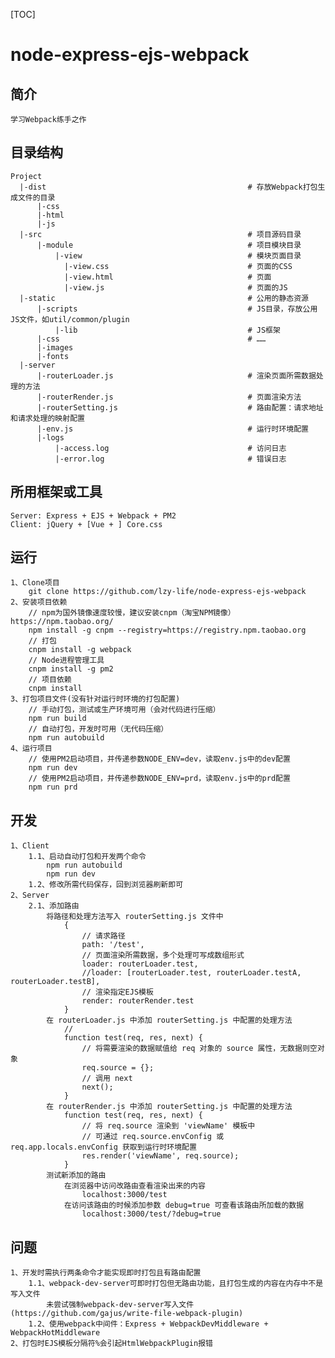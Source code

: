 [TOC]

# node-express-ejs-webpack

## 简介
    学习Webpack练手之作

## 目录结构
    Project
      |-dist                                             # 存放Webpack打包生成文件的目录
          |-css
          |-html
          |-js
      |-src                                              # 项目源码目录
          |-module                                       # 项目模块目录
              |-view                                     # 模块页面目录
                |-view.css                               # 页面的CSS
                |-view.html                              # 页面
                |-view.js                                # 页面的JS
      |-static                                           # 公用的静态资源
          |-scripts                                      # JS目录，存放公用JS文件，如util/common/plugin
              |-lib                                      # JS框架
          |-css                                          # ……
          |-images
          |-fonts
      |-server
          |-routerLoader.js                              # 渲染页面所需数据处理的方法
          |-routerRender.js                              # 页面渲染方法
          |-routerSetting.js                             # 路由配置：请求地址和请求处理的映射配置
          |-env.js                                       # 运行时环境配置
          |-logs
              |-access.log                               # 访问日志
              |-error.log                                # 错误日志

## 所用框架或工具
    Server: Express + EJS + Webpack + PM2
    Client: jQuery + [Vue + ] Core.css

## 运行
    1、Clone项目
        git clone https://github.com/lzy-life/node-express-ejs-webpack
    2、安装项目依赖
        // npm为国外镜像速度较慢，建议安装cnpm（淘宝NPM镜像） https://npm.taobao.org/
        npm install -g cnpm --registry=https://registry.npm.taobao.org
        // 打包
        cnpm install -g webpack
        // Node进程管理工具
        cnpm install -g pm2
        // 项目依赖
        cnpm install
    3、打包项目文件(没有针对运行时环境的打包配置)
        // 手动打包，测试或生产环境可用（会对代码进行压缩）
        npm run build
        // 自动打包，开发时可用（无代码压缩）
        npm run autobuild
    4、运行项目
        // 使用PM2启动项目，并传递参数NODE_ENV=dev，读取env.js中的dev配置
        npm run dev
        // 使用PM2启动项目，并传递参数NODE_ENV=prd，读取env.js中的prd配置
        npm run prd

## 开发
    1、Client
        1.1、启动自动打包和开发两个命令
            npm run autobuild
            npm run dev
        1.2、修改所需代码保存，回到浏览器刷新即可
    2、Server
        2.1、添加路由
            将路径和处理方法写入 routerSetting.js 文件中
                {
                    // 请求路径
                    path: '/test',
                    // 页面渲染所需数据，多个处理可写成数组形式
                    loader: routerLoader.test,
                    //loader: [routerLoader.test, routerLoader.testA, routerLoader.testB],
                    // 渲染指定EJS模板
                    render: routerRender.test
                }
            在 routerLoader.js 中添加 routerSetting.js 中配置的处理方法
                // 
                function test(req, res, next) {
                    // 将需要渲染的数据赋值给 req 对象的 source 属性，无数据则空对象
                    req.source = {};
                    // 调用 next
                    next();
                }
            在 routerRender.js 中添加 routerSetting.js 中配置的处理方法
                function test(req, res, next) {
                    // 将 req.source 渲染到 'viewName' 模板中
                    // 可通过 req.source.envConfig 或 req.app.locals.envConfig 获取到运行时环境配置
                    res.render('viewName', req.source);
                }
            测试新添加的路由
                在浏览器中访问改路由查看渲染出来的内容
                    localhost:3000/test
                在访问该路由的时候添加参数 debug=true 可查看该路由所加载的数据
                    localhost:3000/test/?debug=true

## 问题
    1、开发时需执行两条命令才能实现即时打包且有路由配置
        1.1、webpack-dev-server可即时打包但无路由功能，且打包生成的内容在内存中不是写入文件
            未尝试强制webpack-dev-server写入文件(https://github.com/gajus/write-file-webpack-plugin)
        1.2、使用webpack中间件：Express + WebpackDevMiddleware + WebpackHotMiddleware
    2、打包时EJS模板分隔符%会引起HtmlWebpackPlugin报错
